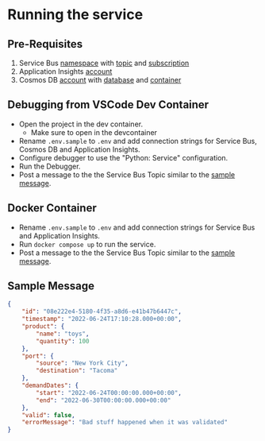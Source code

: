 # Running the service

## Pre-Requisites

1. Service Bus [namespace](https://docs.microsoft.com/cli/azure/servicebus/namespace?view=azure-cli-latest#az-servicebus-namespace-create) with [topic](https://docs.microsoft.com/cli/azure/servicebus/topic?view=azure-cli-latest#az-servicebus-topic-create) and [subscription](https://docs.microsoft.com/cli/azure/servicebus/topic/subscription?view=azure-cli-latest#az-servicebus-topic-subscription-create)
1. Application Insights [account](https://docs.microsoft.com/azure/azure-monitor/app/create-new-resource#azure-cli-preview)
1. Cosmos DB [account](https://docs.microsoft.com/cli/azure/cosmosdb?view=azure-cli-latest#az-cosmosdb-create) with [database](https://docs.microsoft.com/cli/azure/cosmosdb/sql/database?view=azure-cli-latest#az-cosmosdb-sql-database-create) and [container](https://docs.microsoft.com/cli/azure/cosmosdb/sql/container?view=azure-cli-latest)

## Debugging from VSCode Dev Container

* Open the project in the dev container.
  * Make sure to open in the devcontainer
* Rename `.env.sample` to `.env` and add connection strings for Service Bus, Cosmos DB and Application Insights.
* Configure debugger to use the "Python: Service" configuration.
* Run the Debugger.
* Post a message to the the Service Bus Topic similar to the [sample message](#sample-message).

## Docker Container

* Rename `.env.sample` to `.env` and add connection strings for Service Bus and Application Insights.
* Run `docker compose up` to run the service.
* Post a message to the the Service Bus Topic similar to the [sample message](#sample-message).

## Sample Message

``` json
{
    "id": "08e222e4-5180-4f35-a8d6-e41b47b6447c",
    "timestamp": "2022-06-24T17:10:28.000+00:00",
    "product": {
        "name": "toys",
        "quantity": 100
    },
    "port": {
        "source": "New York City",
        "destination": "Tacoma"
    },
    "demandDates": {
        "start": "2022-06-24T00:00:00.000+00:00",
        "end": "2022-06-30T00:00:00.000+00:00"
    },
    "valid": false,
    "errorMessage": "Bad stuff happened when it was validated"
}
```
